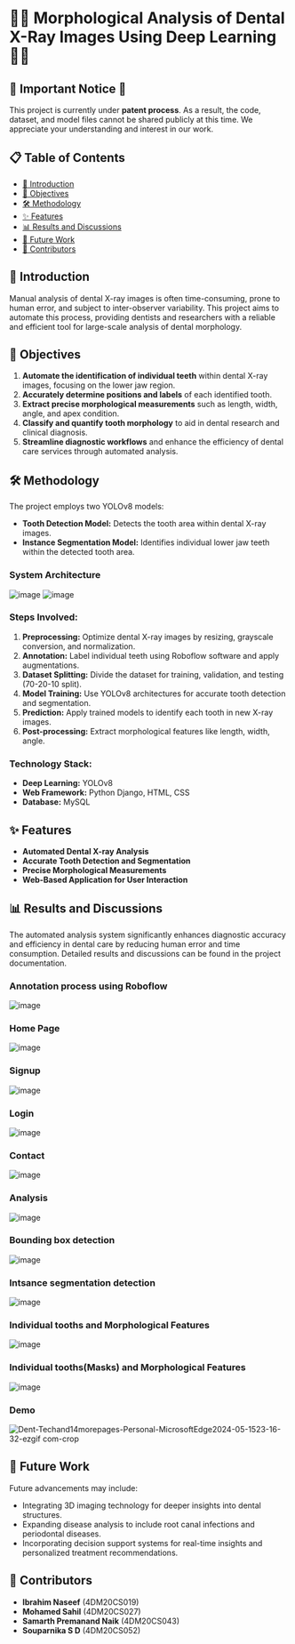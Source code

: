# 🦷🧠 Morphological Analysis of Dental X-Ray Images Using Deep Learning 🧠🦷

## 🚨 Important Notice 🚨

This project is currently under **patent process**. As a result, the code, dataset, and model files cannot be shared publicly at this time. We appreciate your understanding and interest in our work.

## 📋 Table of Contents
- [📖 Introduction](#introduction)
- [🎯 Objectives](#objectives)
- [🛠️ Methodology](##methodology)
- [✨ Features](#features)
- [📊 Results and Discussions](#results-and-discussions)
- [🔮 Future Work](#future-work)
- [👥 Contributors](#contributors)


## 📖 Introduction

Manual analysis of dental X-ray images is often time-consuming, prone to human error, and subject to inter-observer variability. This project aims to automate this process, providing dentists and researchers with a reliable and efficient tool for large-scale analysis of dental morphology.

## 🎯 Objectives

1. **Automate the identification of individual teeth** within dental X-ray images, focusing on the lower jaw region.
2. **Accurately determine positions and labels** of each identified tooth.
3. **Extract precise morphological measurements** such as length, width, angle, and apex condition.
4. **Classify and quantify tooth morphology** to aid in dental research and clinical diagnosis.
5. **Streamline diagnostic workflows** and enhance the efficiency of dental care services through automated analysis.

## 🛠️ Methodology

The project employs two YOLOv8 models:
- **Tooth Detection Model:** Detects the tooth area within dental X-ray images.
- **Instance Segmentation Model:** Identifies individual lower jaw teeth within the detected tooth area.

### System Architecture
![image](https://github.com/Ibrahim-Naseef/Morphological-Analysis-of-Dental-X-Ray-Images-Using-Deep-Learning/assets/156147657/fb9ec840-1409-485c-9f6d-ed738c9ba91e)
![image](https://github.com/Ibrahim-Naseef/Morphological-Analysis-of-Dental-X-Ray-Images-Using-Deep-Learning/assets/156147657/ac824404-55d1-4cbc-b8fc-8a75fc256b01)

### Steps Involved:
1. **Preprocessing:** Optimize dental X-ray images by resizing, grayscale conversion, and normalization.
2. **Annotation:** Label individual teeth using Roboflow software and apply augmentations.
3. **Dataset Splitting:** Divide the dataset for training, validation, and testing (70-20-10 split).
4. **Model Training:** Use YOLOv8 architectures for accurate tooth detection and segmentation.
5. **Prediction:** Apply trained models to identify each tooth in new X-ray images.
6. **Post-processing:** Extract morphological features like length, width, angle.

### Technology Stack:
- **Deep Learning:** YOLOv8
- **Web Framework:** Python Django, HTML, CSS
- **Database:** MySQL

## ✨ Features

- **Automated Dental X-ray Analysis**
- **Accurate Tooth Detection and Segmentation**
- **Precise Morphological Measurements**
- **Web-Based Application for User Interaction**

## 📊 Results and Discussions

The automated analysis system significantly enhances diagnostic accuracy and efficiency in dental care by reducing human error and time consumption. Detailed results and discussions can be found in the project documentation.

### Annotation process using Roboflow
![image](https://github.com/Ibrahim-Naseef/Morphological-Analysis-of-Dental-X-Ray-Images-Using-Deep-Learning/assets/156147657/babd25fc-86ac-4d82-adf6-8f69a9b1c3cd)

### Home Page
![image](https://github.com/Ibrahim-Naseef/Morphological-Analysis-of-Dental-X-Ray-Images-Using-Deep-Learning/assets/156147657/e697bdfb-cf12-4dd8-8b50-98ba6c1ccc21)

### Signup
![image](https://github.com/Ibrahim-Naseef/Morphological-Analysis-of-Dental-X-Ray-Images-Using-Deep-Learning/assets/156147657/818f7ce6-f8c9-4466-b928-febb63c1c73b)

### Login 
![image](https://github.com/Ibrahim-Naseef/Morphological-Analysis-of-Dental-X-Ray-Images-Using-Deep-Learning/assets/156147657/8e2f7716-8e6a-4d2a-a2de-19700c8d025c)

### Contact
![image](https://github.com/Ibrahim-Naseef/Morphological-Analysis-of-Dental-X-Ray-Images-Using-Deep-Learning/assets/156147657/3c27ab02-38dc-45f1-a197-a1fa1380f7e0)

### Analysis 
![image](https://github.com/Ibrahim-Naseef/Morphological-Analysis-of-Dental-X-Ray-Images-Using-Deep-Learning/assets/156147657/848deef3-61e1-4387-8768-53518035d9a7)

### Bounding box detection
![image](https://github.com/Ibrahim-Naseef/Morphological-Analysis-of-Dental-X-Ray-Images-Using-Deep-Learning/assets/156147657/f4477f3b-bbf9-4fac-a56f-8f9e41cbb682)

### Intsance segmentation detection
![image](https://github.com/Ibrahim-Naseef/Morphological-Analysis-of-Dental-X-Ray-Images-Using-Deep-Learning/assets/156147657/31c626cb-6419-41d9-b337-2c7b3ade4f25)

### Individual tooths and Morphological Features
![image](https://github.com/Ibrahim-Naseef/Morphological-Analysis-of-Dental-X-Ray-Images-Using-Deep-Learning/assets/156147657/a7650e80-965c-401b-a8e0-7a850c73fb6d)

### Individual tooths(Masks) and Morphological Features
![image](https://github.com/Ibrahim-Naseef/Morphological-Analysis-of-Dental-X-Ray-Images-Using-Deep-Learning/assets/156147657/0e1fe6ef-438d-4594-878a-6fe1b57e7096)

### Demo
![Dent-Techand14morepages-Personal-MicrosoftEdge2024-05-1523-16-32-ezgif com-crop](https://github.com/Ibrahim-Naseef/Morphological-Analysis-of-Dental-X-Ray-Images-Using-Deep-Learning/assets/156147657/4d5f4cfc-c1c7-478a-b959-a2a8d66de78d)

## 🔮 Future Work

Future advancements may include:
- Integrating 3D imaging technology for deeper insights into dental structures.
- Expanding disease analysis to include root canal infections and periodontal diseases.
- Incorporating decision support systems for real-time insights and personalized treatment recommendations.

## 👥 Contributors

- **Ibrahim Naseef** (4DM20CS019)
- **Mohamed Sahil** (4DM20CS027)
- **Samarth Premanand Naik** (4DM20CS043)
- **Souparnika S D** (4DM20CS052)


